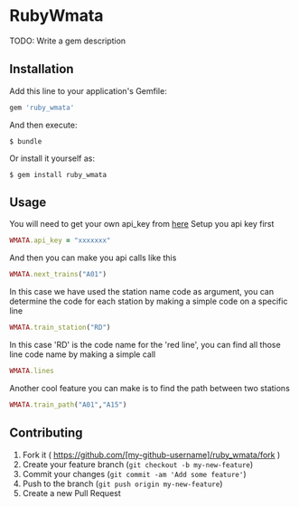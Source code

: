 # RubyWmata

TODO: Write a gem description

## Installation

Add this line to your application's Gemfile:

```ruby
gem 'ruby_wmata'
```

And then execute:

    $ bundle

Or install it yourself as:

    $ gem install ruby_wmata

## Usage

You will need to get your own api_key from [here](http://developer.wmata.com)
Setup you api key first

```ruby
WMATA.api_key = "xxxxxxx"
```
And then you can make you api calls like this

```ruby
WMATA.next_trains("A01")
```

In this case we have used the station name code as argument, you can determine the code for each station by making a simple code on a specific line

```ruby
WMATA.train_station("RD")
```

In this case 'RD' is the code name for the 'red line', you can find all those line code name by making a simple call

```ruby
WMATA.lines
```

Another cool feature you can make is to find the path between two stations

```ruby
WMATA.train_path("A01","A15")
```

## Contributing

1. Fork it ( https://github.com/[my-github-username]/ruby_wmata/fork )
2. Create your feature branch (`git checkout -b my-new-feature`)
3. Commit your changes (`git commit -am 'Add some feature'`)
4. Push to the branch (`git push origin my-new-feature`)
5. Create a new Pull Request
